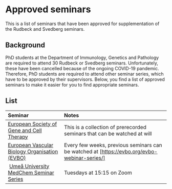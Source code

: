 # Approved seminars
This is a list of seminars that have been approved for supplementation of the Rudbeck and Svedberg seminars.

## Background
PhD students at the Department of Immunology, Genetics and Pathology are required to attend 30 Rudbeck or Svedberg seminars.
Unfortunately, these have been cancelled because of the ongoing COVID-19 pandemic.
Therefore, PhD students are required to attend other seminar series, which have to be approved by their supervisors.
Below, you find a list of approved seminars to make it easier for you to find appropriate seminars.

## List
| Seminar | Notes |
| :------ | :-----|
| [European Society of Gene and Cell Therapy](https://www.esgct.eu/Events/e-Schools.aspx) | This is a collection of prerecorded seminars that can be watched at will |
|  [European Vascular Biology Organisation (EVBO)](https://uni-heidelberg.webex.com/mw3300/mywebex/default.do?nomenu=true&siteurl=uni-heidelberg&service=6&rnd=0.2706208045242984&main_url=https%3A%2F%2Funi-heidelberg.webex.com%2Fec3300%2Feventcenter%2Fevent%2FeventAction.do%3FtheAction%3Ddetail%26%26%26EMK%3D4832534b0000000436684db6acfcc24665d85b7267b5207f64b75876ba19d4372fd1a381d6bb4240%26siteurl%3Duni-heidelberg%26confViewID%3D187231390397383189%26encryptTicket%3DSDJTSwAAAAQh1JS0ceh4GIYTO6O9v8zDIKbKgQCanvmTfXUGqvCEZw2%26) | Every few weeks, previous seminars can be watched at [https://evbo.org/evbo-webinar-series/] |
| [Umeå University MedChem Seminar Series](https://www.umu.se/en/department-of-medical-biochemistry-and-biophysics/research/seminar-series/) | Tuesdays at 15:15 on Zoom |
